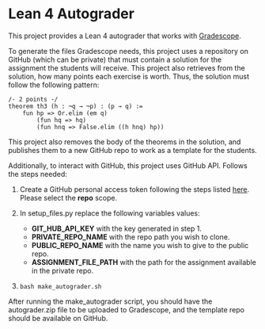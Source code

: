 # Lean 4 Autograder

This project provides a Lean 4 autograder that works with [Gradescope](https://gradescope-autograders.readthedocs.io/en/latest/).

To generate the files Gradescope needs, this project uses a repository on GitHub (which can be private) that must contain a solution for the assignment the students will receive. This project also retrieves from the solution, how many points each exercise is worth. Thus, the solution must follow the following pattern:

```lean
/- 2 points -/
theorem th3 (h : ¬q → ¬p) : (p → q) := 
    fun hp => Or.elim (em q)
        (fun hq => hq)
        (fun hnq => False.elim ((h hnq) hp))
```

This project also removes the body of the theorems in the solution, and publishes them to a new GitHub repo to work as a template for the students.

Additionally, to interact with GitHub, this project uses GitHub API. Follows the steps needed:

1. Create a GitHub personal access token following the steps listed [here](https://docs.github.com/en/authentication/keeping-your-account-and-data-secure/creating-a-personal-access-token#creating-a-personal-access-token-classic). Please select the **repo** scope.

2. In setup_files.py replace the following variables values:
    - **GIT_HUB_API_KEY** with the key generated in step 1.
    - **PRIVATE_REPO_NAME** with the repo path you wish to clone.
    - **PUBLIC_REPO_NAME** with the name you wish to give to the public repo.
    - **ASSIGNMENT_FILE_PATH** with the path for the assignment available in the private repo.

3. `bash make_autograder.sh`

After running the make_autograder script, you should have the autograder.zip file to be uploaded to Gradescope, and the template repo should be available on GitHub.